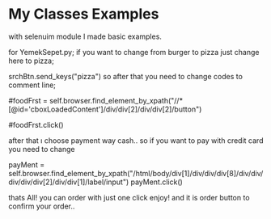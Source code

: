 # My Classes Examples
with selenuim module  I made basic examples.

for YemekSepet.py;
if you want to change from burger to pizza just change here to pizza;

srchBtn.send_keys("pizza") 
so after that you need to change codes to comment line;


#foodFrst = self.browser.find_element_by_xpath("//*[@id='cboxLoadedContent']/div/div[2]/div/div[2]/button")


#foodFrst.click()



after that ı choose payment way cash.. so if you want to pay with credit card you need to change

payMent = self.browser.find_element_by_xpath("/html/body/div[1]/div/div/div[8]/div/div/div/div/div[2]/div/div[1]/label/input")
payMent.click()


thats All! you can order with just one click enjoy! and it is order button to confirm your order..


